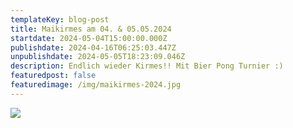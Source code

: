 ```yaml
---
templateKey: blog-post
title: Maikirmes am 04. & 05.05.2024
startdate: 2024-05-04T15:00:00.000Z
publishdate: 2024-04-16T06:25:03.447Z
unpublishdate: 2024-05-05T18:23:09.046Z
description: Endlich wieder Kirmes!! Mit Bier Pong Turnier :)
featuredpost: false
featuredimage: /img/maikirmes-2024.jpg
---
```

![](/img/maikirmes-2024.jpg)